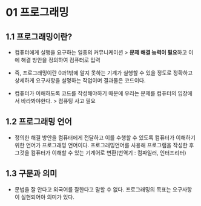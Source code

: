 # 01 프로그래밍

## 1.1 프로그래밍이란?

- 컴퓨터에게 실행을 요구하는 일종의 커뮤니케이션 > **문제 해결 능력이 필요**하고 이에 해결 방안을 정의하여 컴퓨터로 입력

- 즉, 프로그래밍이란 0과1밖에 알지 못하는 기계가 실행할 수 있을 정도로 정확하고 상세하게 요구사항을 설명하는 작업이며 결과물은 코드이다.

- 컴퓨터가 이해하도록 코드를 작성해야하기 때문에 우리는 문제를 컴퓨터의 입장에서 바라봐야한다. > 컴퓨팅 사고 필요

## 1.2 프로그래밍 언어

- 정의한 해결 방안을 컴퓨터에게 전달하고 이를 수행할 수 있도록 컴퓨터가 이해하기 위한 언어가 프로그래밍 언어이다. 프로그래밍언어를 사용해 프로그램을 작성한 후 그것을 컴퓨터가 이해할 수 있는 기계어로 변환(번역기 : 컴파일러, 인터프리터)

## 1.3 구문과 의미

- 문법을 잘 안다고 외국어를 잘한다고 말할 수 없다.
  프로그래밍의 목표는 요구사항이 실현되어야 의미가 있다.
